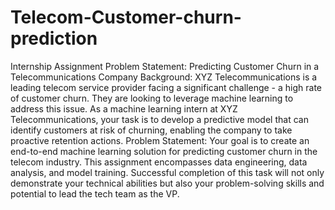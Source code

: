 # Telecom-Customer-churn-prediction

Internship Assignment Problem Statement: Predicting Customer Churn in a Telecommunications Company
Background: XYZ Telecommunications is a leading telecom service provider facing a significant challenge - a high rate of customer churn. They are looking to leverage machine learning to address this issue. As a machine learning intern at XYZ Telecommunications, your task is to develop a predictive model that can identify customers at risk of churning, enabling the company to take proactive retention actions.
Problem Statement: Your goal is to create an end-to-end machine learning solution for predicting customer churn in the telecom industry. This assignment encompasses data engineering, data analysis, and model training. Successful completion of this task will not only demonstrate your technical abilities but also your problem-solving skills and potential to lead the tech team as the VP.
